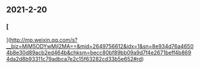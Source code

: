 
## 2021-2-20

### [
](http://mp.weixin.qq.com/s?__biz=MjM5ODYwMjI2MA==&mid=2649756612&idx=1&sn=8e934d76a46504b8e30d89acb2ed464b&chksm=becc80bf89bb09a9d7f4e2671beff4b8694da2d8b93311c79adbca7e2c15f63282cd33b5e652#rd)